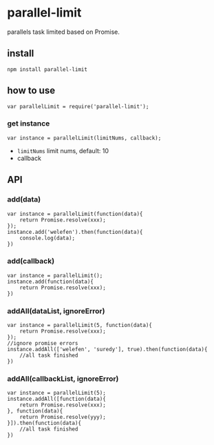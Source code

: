 # parallel-limit

parallels task limited based on Promise.

## install

```
npm install parallel-limit
```

## how to use

```
var parallelLimit = require('parallel-limit');
```

### get instance

```
var instance = parallelLimit(limitNums, callback);
```

* `limitNums` limit nums, default: 10
* callback 

## API

### add(data)

```
var instance = parallelLimit(function(data){
    return Promise.resolve(xxx);
});
instance.add('welefen').then(function(data){
    console.log(data);    
})
```


### add(callback)
```
var instance = parallelLimit();
instance.add(function(data){
    return Promise.resolve(xxx);
})
```

### addAll(dataList, ignoreError)

```
var instance = parallelLimit(5, function(data){
    return Promise.resolve(xxx);
});
//ignore promise errors
instance.addAll(['welefen', 'suredy'], true).then(function(data){
    //all task finished
})
```

### addAll(callbackList, ignoreError)

```
var instance = parallelLimit(5);
instance.addAll([function(data){
    return Promise.resolve(xxx);
}, function(data){
    return Promise.resolve(yyy);
}]).then(function(data){
    //all task finished
})
```
